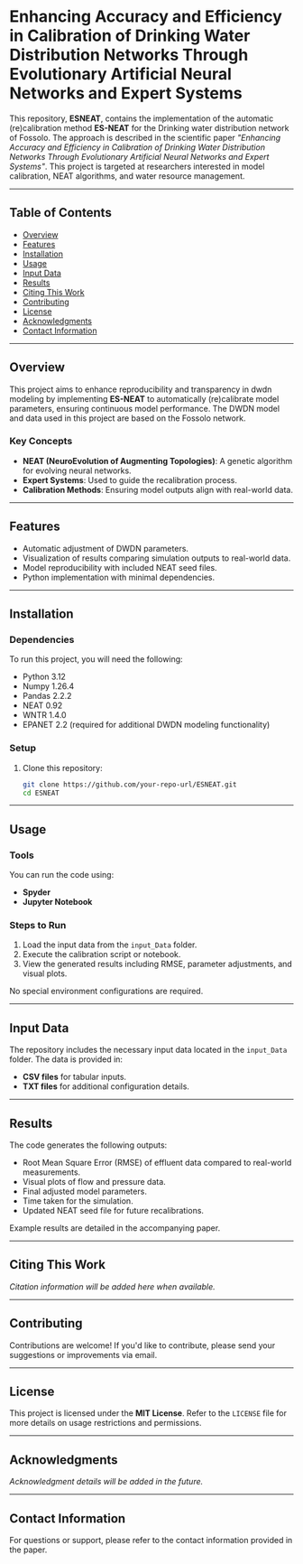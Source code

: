 
# Enhancing Accuracy and Efficiency in Calibration of Drinking Water Distribution Networks Through Evolutionary Artificial Neural Networks and Expert Systems

This repository, **ESNEAT**, contains the implementation of the automatic (re)calibration method **ES-NEAT** for the Drinking water distribution network of Fossolo. The approach is described in the scientific paper *"Enhancing Accuracy and Efficiency in Calibration of Drinking Water Distribution Networks Through Evolutionary Artificial Neural Networks and Expert Systems"*. This project is targeted at researchers interested in model calibration, NEAT algorithms, and water resource management.

---

## Table of Contents
- [Overview](#overview)
- [Features](#features)
- [Installation](#installation)
- [Usage](#usage)
- [Input Data](#input-data)
- [Results](#results)
- [Citing This Work](#citing-this-work)
- [Contributing](#contributing)
- [License](#license)
- [Acknowledgments](#acknowledgments)
- [Contact Information](#contact-information)

---

## Overview
This project aims to enhance reproducibility and transparency in dwdn modeling by implementing **ES-NEAT** to automatically (re)calibrate model parameters, ensuring continuous model performance. The DWDN model and data used in this project are based on the Fossolo network.

### Key Concepts
- **NEAT (NeuroEvolution of Augmenting Topologies)**: A genetic algorithm for evolving neural networks.
- **Expert Systems**: Used to guide the recalibration process.
- **Calibration Methods**: Ensuring model outputs align with real-world data.

---

## Features
- Automatic adjustment of DWDN parameters.
- Visualization of results comparing simulation outputs to real-world data.
- Model reproducibility with included NEAT seed files.
- Python implementation with minimal dependencies.

---

## Installation
### Dependencies
To run this project, you will need the following:
- Python 3.12
- Numpy 1.26.4
- Pandas 2.2.2
- NEAT 0.92
- WNTR 1.4.0
- EPANET 2.2 (required for additional DWDN modeling functionality)

### Setup
1. Clone this repository:
   ```bash
   git clone https://github.com/your-repo-url/ESNEAT.git
   cd ESNEAT
   ```
---

## Usage
### Tools
You can run the code using:
- **Spyder**
- **Jupyter Notebook**

### Steps to Run
1. Load the input data from the `input_Data` folder.
2. Execute the calibration script or notebook.
3. View the generated results including RMSE, parameter adjustments, and visual plots.

No special environment configurations are required.

---

## Input Data
The repository includes the necessary input data located in the `input_Data` folder. The data is provided in:
- **CSV files** for tabular inputs.
- **TXT files** for additional configuration details.

---

## Results
The code generates the following outputs:
- Root Mean Square Error (RMSE) of effluent data compared to real-world measurements.
- Visual plots of flow and pressure data.
- Final adjusted model parameters.
- Time taken for the simulation.
- Updated NEAT seed file for future recalibrations.

Example results are detailed in the accompanying paper.

---

## Citing This Work
*Citation information will be added here when available.*

---

## Contributing
Contributions are welcome! If you'd like to contribute, please send your suggestions or improvements via email.

---

## License
This project is licensed under the **MIT License**. Refer to the `LICENSE` file for more details on usage restrictions and permissions.

---

## Acknowledgments
*Acknowledgment details will be added in the future.*

---

## Contact Information
For questions or support, please refer to the contact information provided in the paper.
